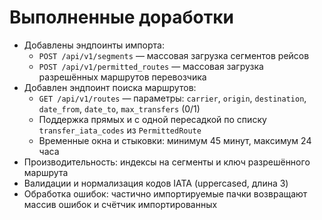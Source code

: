 
# Выполненные доработки

- Добавлены эндпоинты импорта:
  - `POST /api/v1/segments` — массовая загрузка сегментов рейсов
  - `POST /api/v1/permitted_routes` — массовая загрузка разрешённых маршрутов перевозчика
- Добавлен эндпоинт поиска маршрутов:
  - `GET /api/v1/routes` — параметры: `carrier`, `origin`, `destination`, `date_from`, `date_to`, `max_transfers` (0/1)
  - Поддержка прямых и с одной пересадкой по списку `transfer_iata_codes` из `PermittedRoute`
  - Временные окна и стыковки: минимум 45 минут, максимум 24 часа
- Производительность: индексы на сегменты и ключ разрешённого маршрута
- Валидации и нормализация кодов IATA (uppercased, длина 3)
- Обработка ошибок: частично импортируемые пачки возвращают массив ошибок и счётчик импортированных
